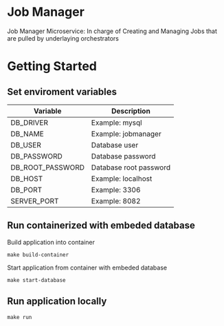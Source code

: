 # Job Manager

Job Manager Microservice: In charge of Creating and Managing Jobs that are pulled by underlaying orchestrators

# Getting Started

## Set enviroment variables

| Variable         | Description     |
| ---------------- | --------------- |
| DB_DRIVER        | Example: mysql           |
| DB_NAME          | Example: jobmanager      |
| DB_USER          | Database user            |
| DB_PASSWORD      | Database password  |
| DB_ROOT_PASSWORD | Database root password |
| DB_HOST          | Example: localhost       |
| DB_PORT          | Example: 3306            |
| SERVER_PORT      | Example: 8082            |


## Run containerized with embeded database

Build application into container

`make build-container`

Start application from container with embeded database

`make start-database`

## Run application locally

`make run`
